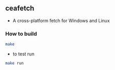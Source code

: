 
## ceafetch
- A cross-platform fetch for Windows and Linux



### How to build
```sh
make
```
- to test run
```sh
make run

```
